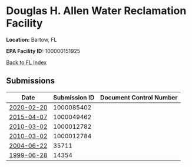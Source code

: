 # Douglas H. Allen Water Reclamation Facility

**Location:** Bartow, FL

**EPA Facility ID:** 100000151925

[Back to FL Index](../../index.md)

## Submissions

| Date | Submission ID | Document Control Number |
|------|--------------|-------------------------|
| [2020-02-20](submissions/1000085402.md) | 1000085402 |  |
| [2015-04-07](submissions/1000049462.md) | 1000049462 |  |
| [2010-03-02](submissions/1000012782.md) | 1000012782 |  |
| [2010-03-02](submissions/1000012784.md) | 1000012784 |  |
| [2004-06-22](submissions/35711.md) | 35711 |  |
| [1999-06-28](submissions/14354.md) | 14354 |  |

